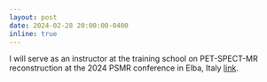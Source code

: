 ```yaml
---
layout: post
date: 2024-02-28 20:00:00-0400
inline: true
---
```


I will serve as an instructor at the training school on
PET-SPECT-MR reconstruction at the 2024 PSMR conference in Elba, Italy
[link](https://psmr2024.df.unipi.it/pages/training-school-on-pet-spect-mr-reconstruction.html).

